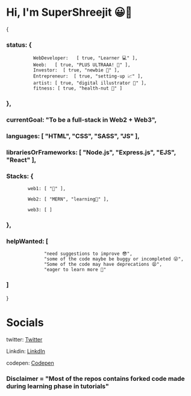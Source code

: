 # Hi, I'm SuperShreejit 😀👋


{

 ### status:  {   
  
              WebDeveloper:   [ true, "Learner 💻" ],             
              Weeb:   [ true, "PLUS ULTRAAA! 🤜" ],              
              Investor:  [ true, "newbie 👶" ],              
              Entrepreneur:  [ true, "setting-up 📈" ],
              artist: [ true, "digital illustrator 🎨" ],
              fitness: [ true, "health-nut 🤪" ]
###  },

### currentGoal: "To be a full-stack in Web2 + Web3",
           
 ### languages: [ "HTML", "CSS", "SASS", "JS" ],
  
 ###  librariesOrFrameworks: [ "Node.js", "Express.js", "EJS", "React" ],
  
 ### Stacks: {
  
            web1: [ "🤣" ],
            
            Web2: [ "MERN", "learning🌱" ],
            
            web3: [ ]
### },

### helpWanted: [
                  "need suggestions to improve 😎",
                  "some of the code maybe be buggy or incompleted 😜",
                  "Some of the code may have deprecations 😫",
                  "eager to learn more 🤩"
### ]

 }  
 
# Socials

twitter: [Twitter]("https://www.linkedin.com/in/shreejit-pal/")

Linkdin: [LinkdIn]("https://twitter.com/supershreejit")

codepen: [Codepen]("https://codepen.io/supershreejit")
 
 ### Disclaimer = "Most of the repos contains forked code made during learning phase in tutorials"
